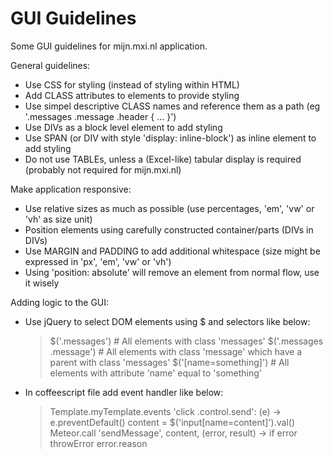 # GUI Guidelines

Some GUI guidelines for mijn.mxi.nl application.

General guidelines:
* Use CSS for styling (instead of styling within HTML)
* Add CLASS attributes to elements to provide styling
* Use simpel descriptive CLASS names and reference them as a path (eg '.messages .message .header { ... }')
* Use DIVs as a block level element to add styling
* Use SPAN (or DIV with style 'display: inline-block') as inline element to add styling
* Do not use TABLEs, unless a (Excel-like) tabular display is required (probably not required for mijn.mxi.nl)

Make application responsive:
* Use relative sizes as much as possible (use percentages, 'em', 'vw' or 'vh' as size unit)
* Position elements using carefully constructed container/parts (DIVs in DIVs)
* Use MARGIN and PADDING to add additional whitespace (size might be expressed in 'px', 'em', 'vw' or 'vh')
* Using 'position: absolute' will remove an element from normal flow, use it wisely

Adding logic to the GUI:
* Use jQuery to select DOM elements using $ and selectors like below:
  >    $('.messages')            # All elements with class 'messages'
  >    $('.messages .message')   # All elements with class 'message' which have a parent with class 'messages'
  >    $('[name=something]')     # All elements with attribute 'name' equal to 'something'
* In coffeescript file add event handler like below:
  >    Template.myTemplate.events
  >      'click .control.send': (e) ->
  >        e.preventDefault()
  >        content = $('input[name=content]').val()
  >        Meteor.call 'sendMessage', content, (error, result) ->
  >          if error
  >            throwError error.reason
